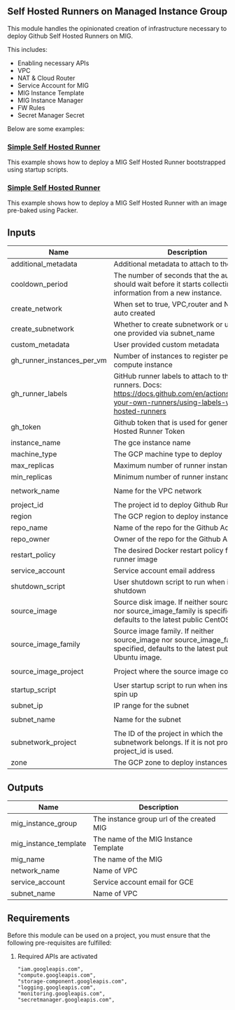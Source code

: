 ## Self Hosted Runners on Managed Instance Group

This module handles the opinionated creation of infrastructure necessary to deploy Github Self Hosted Runners on MIG.

This includes:

- Enabling necessary APIs
- VPC
- NAT & Cloud Router
- Service Account for MIG
- MIG Instance Template
- MIG Instance Manager
- FW Rules
- Secret Manager Secret

Below are some examples:

### [Simple Self Hosted Runner](../../examples/gh-runner-mig-native-simple/README.md)

This example shows how to deploy a MIG Self Hosted Runner bootstrapped using startup scripts.

### [Simple Self Hosted Runner](../../examples/gh-runner-mig-native-packer/README.md)

This example shows how to deploy a MIG Self Hosted Runner with an image pre-baked using Packer.

<!-- BEGINNING OF PRE-COMMIT-TERRAFORM DOCS HOOK -->
## Inputs

| Name | Description | Type | Default | Required |
|------|-------------|------|---------|:--------:|
| additional\_metadata | Additional metadata to attach to the instance | `map(any)` | `{}` | no |
| cooldown\_period | The number of seconds that the autoscaler should wait before it starts collecting information from a new instance. | `number` | `60` | no |
| create\_network | When set to true, VPC,router and NAT will be auto created | `bool` | `true` | no |
| create\_subnetwork | Whether to create subnetwork or use the one provided via subnet\_name | `bool` | `true` | no |
| custom\_metadata | User provided custom metadata | `map(any)` | `{}` | no |
| gh\_runner\_instances\_per\_vm | Number of instances to register per compute instance | `number` | `1` | no |
| gh\_runner\_labels | GitHub runner labels to attach to the runners. Docs: https://docs.github.com/en/actions/hosting-your-own-runners/using-labels-with-self-hosted-runners | `set(string)` | `[]` | no |
| gh\_token | Github token that is used for generating Self Hosted Runner Token | `string` | n/a | yes |
| instance\_name | The gce instance name | `string` | `"gh-runner"` | no |
| machine\_type | The GCP machine type to deploy | `string` | `"n1-standard-1"` | no |
| max\_replicas | Maximum number of runner instances | `number` | `10` | no |
| min\_replicas | Minimum number of runner instances | `number` | `2` | no |
| network\_name | Name for the VPC network | `string` | `"gh-runner-network"` | no |
| project\_id | The project id to deploy Github Runner | `string` | n/a | yes |
| region | The GCP region to deploy instances into | `string` | `"us-east4"` | no |
| repo\_name | Name of the repo for the Github Action | `string` | `""` | no |
| repo\_owner | Owner of the repo for the Github Action | `string` | n/a | yes |
| restart\_policy | The desired Docker restart policy for the runner image | `string` | `"Always"` | no |
| service\_account | Service account email address | `string` | `""` | no |
| shutdown\_script | User shutdown script to run when instances shutdown | `string` | `""` | no |
| source\_image | Source disk image. If neither source\_image nor source\_image\_family is specified, defaults to the latest public CentOS image. | `string` | `""` | no |
| source\_image\_family | Source image family. If neither source\_image nor source\_image\_family is specified, defaults to the latest public Ubuntu image. | `string` | `"ubuntu-1804-lts"` | no |
| source\_image\_project | Project where the source image comes from | `string` | `"ubuntu-os-cloud"` | no |
| startup\_script | User startup script to run when instances spin up | `string` | `""` | no |
| subnet\_ip | IP range for the subnet | `string` | `"10.10.10.0/24"` | no |
| subnet\_name | Name for the subnet | `string` | `"gh-runner-subnet"` | no |
| subnetwork\_project | The ID of the project in which the subnetwork belongs. If it is not provided, the project\_id is used. | `string` | `""` | no |
| zone | The GCP zone to deploy instances into | `string` | `"us-east4-b"` | no |

## Outputs

| Name | Description |
|------|-------------|
| mig\_instance\_group | The instance group url of the created MIG |
| mig\_instance\_template | The name of the MIG Instance Template |
| mig\_name | The name of the MIG |
| network\_name | Name of VPC |
| service\_account | Service account email for GCE |
| subnet\_name | Name of VPC |

 <!-- END OF PRE-COMMIT-TERRAFORM DOCS HOOK -->

## Requirements

Before this module can be used on a project, you must ensure that the following pre-requisites are fulfilled:

1. Required APIs are activated

    ```
    "iam.googleapis.com",
    "compute.googleapis.com",
    "storage-component.googleapis.com",
    "logging.googleapis.com",
    "monitoring.googleapis.com",
    "secretmanager.googleapis.com",
    ```
